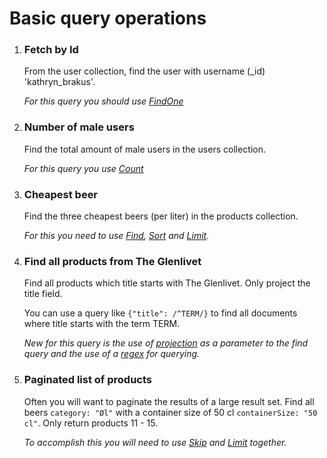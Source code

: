 # Basic query operations

1. ### Fetch by Id

    From the user collection, find the user with username (_id) 'kathryn_brakus'.

    _For this query you should use [FindOne](http://docs.mongodb.org/manual/reference/method/db.collection.findOne/)_

2. ### Number of male users

    Find the total amount of male users in the users collection.

    _For this query you use [Count](http://docs.mongodb.org/manual/reference/method/db.collection.count/)_

3. ### Cheapest beer

    Find the three cheapest beers (per liter) in the products collection.

    _For this you need to use [Find](http://docs.mongodb.org/manual/reference/method/db.collection.find/), [Sort](http://docs.mongodb.org/manual/reference/method/cursor.sort/#cursor.sort) and [Limit](http://docs.mongodb.org/manual/reference/method/cursor.limit/)._

4. ### Find all products from The Glenlivet

    Find all products which title starts with The Glenlivet. Only project the title field.

    You can use a query like `{"title": /^TERM/}` to find all documents where title starts with the term TERM.

    _New for this query is the use of [projection](http://docs.mongodb.org/manual/reference/method/db.collection.find/#projections) as a parameter to the find query and the use of a [regex](http://docs.mongodb.org/manual/reference/operator/query/regex/) for querying._

5. ### Paginated list of products

    Often you will want to paginate the results of a large result set. Find all beers `category: "Øl"` with a container size of 50 cl `containerSize: "50 cl"`. Only return products 11 - 15.

    _To accomplish this you will need to use [Skip](http://docs.mongodb.org/manual/reference/method/cursor.skip/) and [Limit](http://docs.mongodb.org/manual/reference/method/cursor.limit/) together._
